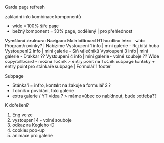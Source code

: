 Garda page refresh

zakladní info
kombinace komponentů
- wide = 100% šíře page
- bežný komponent = 50% page, oddělený | pro přehlednost


Vymšlená struktura:
Navigace
Main billboard
H1 headline
intro - wide
Program/novinky? | Nabízíme
Vystoupení 1 info | mini galerie - Rozbitá huba
Vystoupení 2 info | mini galerie - Síň válečníků
Vystoupení 3 info | mini galerie - Drakkar
?? Vystoupení 4 info | mini galerie - volné souboje ??
Wide copy/billboard - možná Točník > entry point na Točník subpage
kontaky + entry point pro stánkaře subpage | Formulář 1
footer

Subpage
- Stánkaři = infro, kontakt na žakuje a formulář 2 ?
- Točník = povídání, foto galerie
- extra galerie / YT videa ? > máme vůbec co nabídnout, bude potřeba??


K dořešení?
1. Eng verze
2. vystoupení 4 - volné souboje
3. odkaz na Kegleho :D
4. cookies pop-up
5. animace pro galerie
